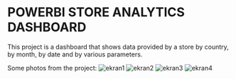 # POWERBI STORE ANALYTICS DASHBOARD
This project is a dashboard that shows data provided by a store by country, by month, by date and by various parameters.


Some photos from the project:
![ekran1](https://github.com/user-attachments/assets/422ece00-4ef1-4093-98cb-a90e182d68b4)
![ekran2](https://github.com/user-attachments/assets/0a11590c-7f38-4af1-b91f-74872993bacf)
![ekran3](https://github.com/user-attachments/assets/c0e4304f-0c50-439d-91ba-2d6bf9641218)
![ekran4](https://github.com/user-attachments/assets/a93f7b5c-3e9f-47a0-ae99-5335d0fd1be3)





